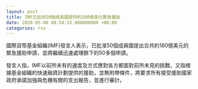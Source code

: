 ```yaml
---
layout: post
title: IMF已批向50個成員國提供約180億美元緊急援助
date: 2020-05-08 08:54:15.000000000 +08:00
categories: rss
---
```


國際貨幣基金組織(IMF)發言人表示，已批准50個成員國提出合共約180億美元的緊急援助申請，並將繼續迅速處理餘下的50多個申請。

發言人指，IMF以前所未有的速度及方式應對各方都面對前所未見的挑戰，又指根據基金組織的快速融資計劃提供的援助，並無附帶條件，將要求所有接受援助國家政府承諾加強與危機有關的支出報告，並進行審計。

